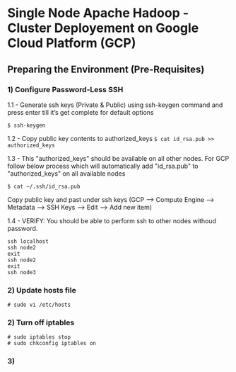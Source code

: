 # Single Node Apache Hadoop - Cluster Deployement on Google Cloud Platform (GCP)

## Preparing the Environment (Pre-Requisites)

### 1) Configure Password-Less SSH

1.1 - Generate ssh keys (Private & Public) using ssh-keygen command and press enter till it’s get complete for
default options

` $ ssh-keygen `

1.2 - Copy public key contents to authorized_keys
` $ cat id_rsa.pub >> authorized_keys `

1.3 - This "authorized_keys" should be available on all other nodes. For GCP follow below process which will automatically add "id_rsa.pub" to "authorized_keys" on all available nodes

`$ cat ~/.ssh/id_rsa.pub`

Copy public key and past under ssh keys (GCP --> Compute Engine --> Metadata --> SSH Keys --> Edit --> Add new item)

1.4 - VERIFY:
You should be able to perform ssh to other nodes withoud password.
```
ssh localhost
ssh node2
exit
ssh node2
exit
ssh node3
```


### 2) Update hosts file

`# sudo vi /etc/hosts`

### 2) Turn off iptables
```
# sudo iptables stop
# sudo chkconfig iptables on
```

### 3) 
